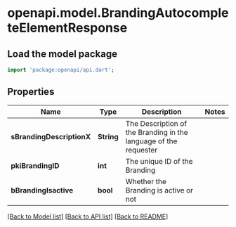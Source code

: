 # openapi.model.BrandingAutocompleteElementResponse

## Load the model package
```dart
import 'package:openapi/api.dart';
```

## Properties
Name | Type | Description | Notes
------------ | ------------- | ------------- | -------------
**sBrandingDescriptionX** | **String** | The Description of the Branding in the language of the requester | 
**pkiBrandingID** | **int** | The unique ID of the Branding | 
**bBrandingIsactive** | **bool** | Whether the Branding is active or not | 

[[Back to Model list]](../README.md#documentation-for-models) [[Back to API list]](../README.md#documentation-for-api-endpoints) [[Back to README]](../README.md)



